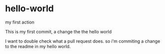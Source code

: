 # hello-world
my first action

This is my first commit, a change the the hello world 

I want to double check what a pull request does. so i'm commiting a change to the readme in my hello world.
